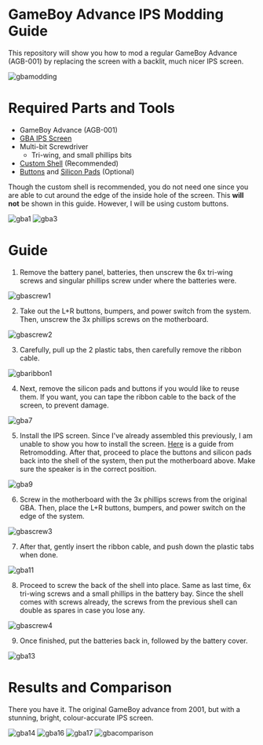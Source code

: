 # GameBoy Advance IPS Modding Guide
This repository will show you how to mod a regular GameBoy Advance (AGB-001) by replacing the screen with a backlit, much nicer IPS screen.

![gbamodding](https://user-images.githubusercontent.com/91910634/163347594-412b8e60-ccae-4c4f-9ffc-0d647f82982a.png)


# Required Parts and Tools
- GameBoy Advance (AGB-001)
- [GBA IPS Screen](https://funnyplaying.com/products/4-pixels-in-1-ips-full-viewing-angle-gameboy-advance-replacement-project?_pos=2&_sid=cadb7c2fc&_ss=r)
- Multi-bit Screwdriver
  - Tri-wing, and small phillips bits
- [Custom Shell](https://funnyplaying.com/products/agb-ips-coustom-shell?_pos=4&_sid=4bcdda627&_ss=r&variant=31961886883901) (Recommended)
- [Buttons](https://funnyplaying.com/products/agb-custom-buttons?_pos=15&_sid=304ea9080&_ss=r&variant=31961937707069) and [Silicon Pads](https://funnyplaying.com/products/replacement-silicone-pads-for-gameboy-advance?_pos=4&_sid=304ea9080&_ss=r&variant=29490486018109) (Optional)

Though the custom shell is recommended, you do not need one since you are able to cut around the edge of the inside hole of the screen. This **will not** be shown in this guide. However, I will be using custom buttons.

![gba1](https://user-images.githubusercontent.com/91910634/144711964-68bcbb00-1da3-4417-a7e6-c32c88595b9e.png)
![gba3](https://user-images.githubusercontent.com/91910634/144711976-4ee1b679-8aaf-4d33-a0b9-816469bab3b5.png)

# Guide
1. Remove the battery panel, batteries, then unscrew the 6x tri-wing screws and singular phillips screw under where the batteries were.

![gbascrew1](https://user-images.githubusercontent.com/91910634/144712208-e9a5c1ac-5b61-476b-b928-a3f0b4ddbfb5.png)

2. Take out the L+R buttons, bumpers, and power switch from the system. Then, unscrew the 3x phillips screws on the motherboard.

![gbascrew2](https://user-images.githubusercontent.com/91910634/144712463-900dee26-75c8-40a0-917e-8ac945093722.png)

3. Carefully, pull up the 2 plastic tabs, then carefully remove the ribbon cable.

![gbaribbon1](https://user-images.githubusercontent.com/91910634/144712592-e45b04b4-e8c3-4c8d-b9fe-929563360333.png)

4. Next, remove the silicon pads and buttons if you would like to reuse them. If you want, you can tape the ribbon cable to the back of the screen, to prevent damage.

![gba7](https://user-images.githubusercontent.com/91910634/144712725-29179c6d-2618-4405-9b74-dcdbe62d4059.png)

5. Install the IPS screen. Since I've already assembled this previously, I am unable to show you how to install the screen. [Here](https://www.retromodding.com/blogs/tutorials/game-boy-advance-ips-v2-lcd-installation-guide) is a guide from Retromodding. After that, proceed to place the buttons and silicon pads back into the shell of the system, then put the motherboard above. Make sure the speaker is in the correct position.

![gba9](https://user-images.githubusercontent.com/91910634/144712880-06b566be-773f-499f-8e43-1222b56d4f04.png)

6. Screw in the motherboard with the 3x phillips screws from the original GBA. Then, place the L+R buttons, bumpers, and power switch on the edge of the system.

![gbascrew3](https://user-images.githubusercontent.com/91910634/144713020-e2c72903-8e28-4f0d-9f81-50f7df8c0aec.png)

7. After that, gently insert the ribbon cable, and push down the plastic tabs when done.

![gba11](https://user-images.githubusercontent.com/91910634/144713068-d870ae2b-2c61-4e1e-b95d-24fd935a002c.png)

8. Proceed to screw the back of the shell into place. Same as last time, 6x tri-wing screws and a small phillips in the battery bay. Since the shell comes with screws already, the screws from the previous shell can double as spares in case you lose any.

![gbascrew4](https://user-images.githubusercontent.com/91910634/144713198-d6add5d4-1174-4328-8504-1dbe75f511e6.png)

9. Once finished, put the batteries back in, followed by the battery cover.

![gba13](https://user-images.githubusercontent.com/91910634/144713219-71391784-7781-4168-ae29-038f330a7484.png)

# Results and Comparison

There you have it. The original GameBoy advance from 2001, but with a stunning, bright, colour-accurate IPS screen.

![gba14](https://user-images.githubusercontent.com/91910634/144713255-073ecf8a-7b26-4d38-aaca-9c7d53c7be18.png)
![gba16](https://user-images.githubusercontent.com/91910634/144713345-42fcc062-7cdc-441a-9e42-0f01912511b4.png)
![gba17](https://user-images.githubusercontent.com/91910634/144713384-06defc85-8fd7-42dd-bba6-111d575d5f95.png)
![gbacomparison](https://user-images.githubusercontent.com/91910634/144713389-4a22b76a-0c33-4c90-a631-65df22962299.png)


